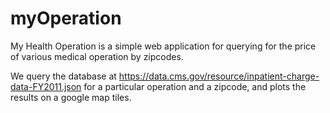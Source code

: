 myOperation
===========

My Health Operation is a simple web application for querying for the price of various medical operation by zipcodes.

We query the database at https://data.cms.gov/resource/inpatient-charge-data-FY2011.json for a particular operation and a zipcode, and plots the results on a google map tiles.
